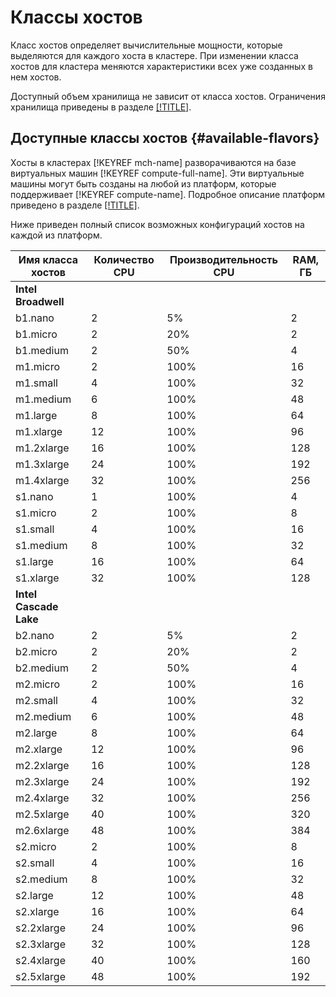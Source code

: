# Классы хостов

Класс хостов определяет вычислительные мощности, которые выделяются для каждого хоста в кластере. При изменении класса хостов для кластера меняются характеристики всех уже созданных в нем хостов.

Доступный объем хранилища не зависит от класса хостов.  Ограничения хранилища приведены в разделе [[!TITLE]](limits.md).

## Доступные классы хостов {#available-flavors}

Хосты в кластерах [!KEYREF mch-name] разворачиваются на базе виртуальных машин [!KEYREF compute-full-name]. Эти виртуальные машины могут быть созданы на любой из платформ, которые поддерживает [!KEYREF compute-name]. Подробное описание платформ приведено в разделе [[!TITLE]](../../compute/concepts/vm-platforms.md).

Ниже приведен полный список возможных конфигураций хостов на каждой из платформ. 

Имя класса хостов | Количество CPU | Производительность CPU | RAM, ГБ
----- | ----- | ----- | -----
**Intel Broadwell** | | 
b1.nano | 2 | 5% | 2
b1.micro | 2 | 20% | 2
b1.medium | 2 | 50% | 4
m1.micro | 2 | 100%| 16
m1.small | 4 | 100%| 32
m1.medium | 6 | 100%| 48
m1.large | 8 | 100%| 64
m1.xlarge | 12 | 100%| 96
m1.2xlarge | 16 | 100%| 128
m1.3xlarge | 24 | 100%| 192
m1.4xlarge | 32 | 100%| 256
s1.nano | 1 | 100%| 4
s1.micro | 2 | 100%| 8
s1.small | 4 | 100%| 16
s1.medium | 8 | 100%| 32
s1.large | 16 | 100%| 64
s1.xlarge | 32 | 100%| 128
**Intel Cascade Lake** | | |
b2.nano | 2 | 5% | 2
b2.micro | 2 | 20% | 2
b2.medium | 2 | 50% | 4
m2.micro | 2 | 100%| 16
m2.small | 4 | 100%| 32
m2.medium | 6 | 100%| 48
m2.large | 8 | 100%| 64
m2.xlarge | 12 | 100%| 96
m2.2xlarge | 16 | 100%| 128
m2.3xlarge | 24 | 100%| 192
m2.4xlarge | 32 | 100%| 256
m2.5xlarge | 40 | 100%| 320
m2.6xlarge | 48 | 100%| 384
s2.micro | 2 | 100%| 8
s2.small | 4 | 100%| 16
s2.medium | 8 | 100%| 32
s2.large | 12 | 100%| 48
s2.xlarge | 16 | 100%| 64
s2.2xlarge | 24 | 100%| 96
s2.3xlarge | 32 | 100%| 128
s2.4xlarge | 40 | 100%| 160
s2.5xlarge | 48 | 100%| 192
